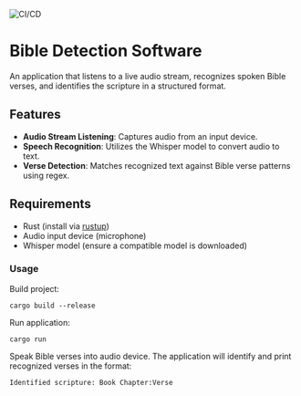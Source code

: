 ![CI/CD](https://github.com/chornge/easy_sermon/actions/workflows/easy_sermon.yml/badge.svg?branch=main)

# Bible Detection Software

An application that listens to a live audio stream, recognizes spoken Bible verses, and identifies the scripture in a structured format.

## Features

- **Audio Stream Listening**: Captures audio from an input device.
- **Speech Recognition**: Utilizes the Whisper model to convert audio to text.
- **Verse Detection**: Matches recognized text against Bible verse patterns using regex.

## Requirements

- Rust (install via [rustup](https://rustup.rs/))
- Audio input device (microphone)
- Whisper model (ensure a compatible model is downloaded)

### Usage

Build project:

```
cargo build --release
```

Run application:

```
cargo run
```

Speak Bible verses into audio device. The application will identify and print recognized verses in the format:

```
Identified scripture: Book Chapter:Verse
```
